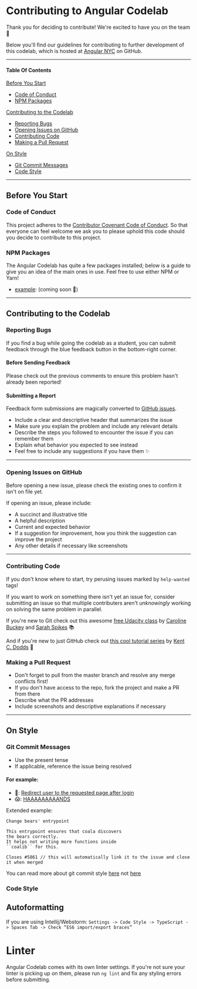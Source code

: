# Contributing to Angular Codelab

Thank you for deciding to contribute! We're excited to have you on the team 🙌

Below you'll find our guidelines for contributing to further development of this codelab, which is hosted at [Angular NYC](https://github.com/codelab-fun/codelab) on GitHub.


------


#### Table Of Contents

[Before You Start](#before-you-start)
  * [Code of Conduct](#code-of-conduct)
  * [NPM Packages](#npm-packages)

[Contributing to the Codelab](#contributing-to-the-codelab)
  * [Reporting Bugs](#reporting-bugs)
  * [Opening Issues on GitHub](#opening-issues-on-github)
  * [Contributing Code](#contributing-code)
  * [Making a Pull Request](#making-a-pull-request)

[On Style](#on-style)
  * [Git Commit Messages](#git-commit-messages)
  * [Code Style](#code-style)


-----


## Before You Start


### Code of Conduct

This project adheres to the [Contributor Covenant Code of Conduct](http://contributor-covenant.org/version/1/4/).
So that everyone can feel welcome we ask you to please uphold this code should you decide to contribute to this project.


### NPM Packages

The Angular Codelab has quite a few packages installed; below is a guide to give you an idea of the main ones in use. Feel free to use either NPM or Yarn!

* [example](uri): (coming soon 😬)


------


## Contributing to the Codelab


### Reporting Bugs

If you find a bug while going the codelab as a student, you can submit feedback through the blue feedback button in the bottom-right corner.


#### Before Sending Feedback

Please check out the previous comments to ensure this problem hasn't already been reported!


#### Submitting a Report

Feedback form submissions are magically converted to [GitHub issues](https://guides.github.com/features/issues/).

* Include a clear and descriptive header that summarizes the issue
* Make sure you explain the problem and include any relevant details
* Describe the steps you followed to encounter the issue if you can remember them
* Explain what behavior you expected to see instead
* Feel free to include any suggestions if you have them ✨


-----


### Opening Issues on GitHub

Before opening a new issue, please check the existing ones to confirm it isn't on file yet.

If opening an issue, please include:
* A succinct and illustrative title
* A helpful description
* Current and expected behavior
* If a suggestion for improvement, how you think the suggestion can improve the project
* Any other details if necessary like screenshots


----


### Contributing Code

If you don't know where to start, try perusing issues marked by `help-wanted` tags!

If you want to work on something there isn't yet an issue for, consider submitting an issue so that multiple contributers aren't _unknowingly_ working on solving the same problem in parallel.

If you're new to Git check out this awesome [free Udacity class](https://www.udacity.com/course/how-to-use-git-and-github--ud775) by [Caroline Buckey](https://github.com/cbuckey-uda) and [Sarah Spikes](https://github.com/salogel42) 📚

And if you're new to just GitHub check out [this cool tutorial series](https://egghead.io/courses/how-to-contribute-to-an-open-source-project-on-github) by [Kent C. Dodds](https://github.com/kentcdodds) 📝


### Making a Pull Request

* Don't forget to pull from the master branch and resolve any merge conflicts first!
* If you don't have access to the repo, fork the project and make a PR from there
* Describe what the PR addresses
* Include screenshots and descriptive explanations if necessary


------


## On Style


### Git Commit Messages

* Use the present tense
* If applicable, reference the issue being resolved

#### For example:
* 💯:  [Redirect user to the requested page after login](https://robots.thoughtbot.com/5-useful-tips-for-a-better-commit-message)
* 😱:  [HAAAAAAAAANDS](https://xkcd.com/1296)

Extended example:
```
Change bears' entrypoint

This entrypoint ensures that coala discovers
the bears correctly.
It helps not writing more functions inside
``coalib`` for this.

Closes #5861 // this will automatically link it to the issue and close it when merged
```

You can read more about git commit style [here](http://api.coala.io/en/latest/Developers/Writing_Good_Commits.html)
not [here](https://xkcd.com/1296/)


### Code Style

## Autoformatting
If you are using Intellij/Webstorm:
`Settings -> Code Style -> TypeScript -> Spaces Tab -> Check “ES6 import/export braces”`

# Linter
Angular Codelab comes with its own linter settings. If you're not sure your linter is picking up on them, please run `ng lint` and fix any styling errors before submitting.
